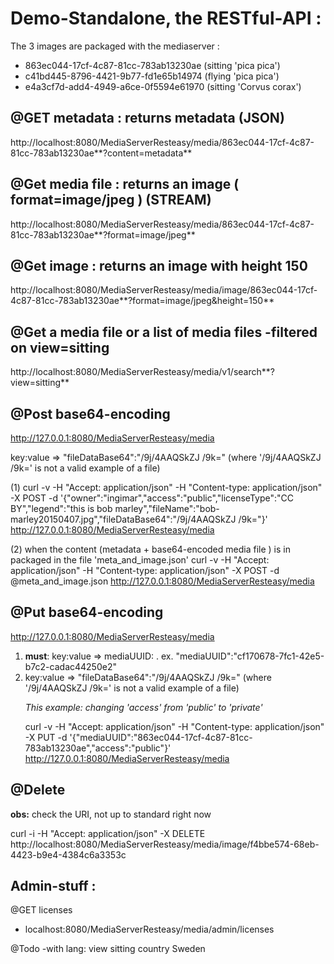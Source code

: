 # Demo-Standalone, the RESTful-API :
The 3 images are packaged with the mediaserver :<p>
* 863ec044-17cf-4c87-81cc-783ab13230ae (sitting 'pica pica')
* c41bd445-8796-4421-9b77-fd1e65b14974 (flying 'pica pica')
* e4a3cf7d-add4-4949-a6ce-0f5594e61970 (sitting 'Corvus corax')

## @GET metadata : returns metadata        (JSON)
http://localhost:8080/MediaServerResteasy/media/863ec044-17cf-4c87-81cc-783ab13230ae**?content=metadata**<p>

## @Get media file : returns an image ( format=image/jpeg ) (STREAM)
http://localhost:8080/MediaServerResteasy/media/863ec044-17cf-4c87-81cc-783ab13230ae**?format=image/jpeg**<p>

## @Get image : returns an image with height 150
http://localhost:8080/MediaServerResteasy/media/image/863ec044-17cf-4c87-81cc-783ab13230ae**?format=image/jpeg&height=150**

## @Get a media file or a list of media files -filtered on  view=sitting
http://localhost:8080/MediaServerResteasy/media/v1/search**?view=sitting**

## @Post base64-encoding 
http://127.0.0.1:8080/MediaServerResteasy/media<p>
key:value => "fileDataBase64":"/9j/4AAQSkZJ /9k=" (where '/9j/4AAQSkZJ /9k=' is not a valid example of a file)<p>
(1) 
curl -v -H "Accept: application/json" -H "Content-type: application/json" -X POST -d  '{"owner":"ingimar","access":"public","licenseType":"CC BY","legend":"this is bob marley","fileName":"bob-marley20150407.jpg","fileDataBase64":"/9j/4AAQSkZJ /9k="}' http://127.0.0.1:8080/MediaServerResteasy/media <p>

(2) when the content (metadata + base64-encoded media file ) is in packaged in the file 'meta_and_image.json'
curl -v -H "Accept: application/json" -H "Content-type: application/json" -X POST -d @meta_and_image.json http://127.0.0.1:8080/MediaServerResteasy/media

## @Put base64-encoding 
http://127.0.0.1:8080/MediaServerResteasy/media<p>
1. **must**: key:value => mediaUUID:<UUID>  . ex.  "mediaUUID":"cf170678-7fc1-42e5-b7c2-cadac44250e2"
2. key:value => "fileDataBase64":"/9j/4AAQSkZJ /9k="  (where '/9j/4AAQSkZJ /9k=' is not a valid example of a file)<p>
*This example: changing 'access' from 'public' to 'private'*<p>
curl -v -H "Accept: application/json" -H "Content-type: application/json" -X PUT -d  '{"mediaUUID":"863ec044-17cf-4c87-81cc-783ab13230ae","access":"public"}' http://127.0.0.1:8080/MediaServerResteasy/media

## @Delete
**obs:** check the URI, not up to standard right now <p>
curl -i -H "Accept: application/json" -X DELETE   http://localhost:8080/MediaServerResteasy/media/image/f4bbe574-68eb-4423-b9e4-4384c6a3353c

## Admin-stuff :
@GET licenses<p>
* localhost:8080/MediaServerResteasy/media/admin/licenses



@Todo
-with lang:
<tags>
  <tag lang=”sv_SE””>
    <name>view</name>
    <value>sitting</value>
  </tag>
<tag lang=”sv_SE””>
    <name>country</name>
    <value>Sweden</value>